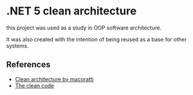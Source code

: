 
# .NET 5 clean architecture 

this project was used as a study in OOP software architecture. 

It was also created with the intention of being reused as a base for other systems.


## References

 - [Clean architecture by macoratti](http://www.macoratti.net/20/10/aspnc_arqclean1.htm)
 - [The clean code](https://blog.cleancoder.com/uncle-bob/2012/08/13/the-clean-architecture.html)
